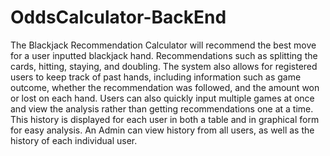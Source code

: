 # OddsCalculator-BackEnd
The Blackjack Recommendation Calculator will recommend the best move for a user inputted blackjack hand. Recommendations such as splitting the cards, hitting, staying, and doubling. The system also allows for registered users to keep track of past hands, including information such as game outcome, whether the recommendation was followed, and the amount won or lost on each hand. Users can also quickly input multiple games at once and view the analysis rather than getting recommendations one at a time. This history is displayed for each user in both a table and in graphical form for easy analysis. An Admin can view history from all users, as well as the history of each individual user.
